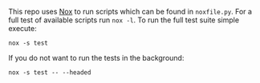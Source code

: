 This repo uses [Nox](https://nox.thea.codes/en/stable/) to run scripts which can be found in `noxfile.py`. For a full test of available scripts run `nox -l`. To run the full test suite simple execute:

```
nox -s test
```

If you do not want to run the tests in the background:

```
nox -s test -- --headed
```
